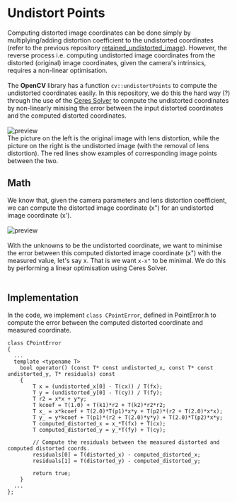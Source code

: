 # Undistort Points
Computing distorted image coordinates can be done simply by multiplying/adding distortion coefficient to the undistorted coordinates (refer to the previous repository [retained_undistorted_image](https://github.com/stanathong/retained_undistort_image)). However, the reverse process i.e. computing undistorted image coordinates from the distorted (original) image coordinates, given the camera's intrinsics, requires a non-linear optimisation.<br><br>
The __OpenCV__ library has a function `cv::undistortPoints` to compute the undistorted coordinates easily. In this repository, we do this the hard way (?) through the use of the [Ceres Solver](http://ceres-solver.org/) to compute the undistorted coordinates by non-linearly minising the error between the input distorted coordinates and the computed distorted coordinates.<br>
<br>
![preview](https://github.com/stanathong/undistort_point/blob/master/figure/preview.jpg)
<br>
The picture on the left is the original image with lens distortion, while the picture on the right is the undistorted image (with the removal of lens distortion). The red lines show examples of corresponding image points between the two. <br>
## Math
We know that, given the camera parameters and lens distortion coefficient, we can compute the distorted image coordinate (x") for an undistorted image coordinate (x').<br>
<br>
![preview](https://github.com/stanathong/undistort_point/blob/master/figure/equation.jpg)
<br><br>
With the unknowns to be the undistorted coordinate, we want to minimise the error between this computed distorted image coordinate (x") with the measured value, let's say x. That is we want `x-x"` to be minimal. We do this by performing a linear optimisation using Ceres Solver.<br><br>
## Implementation
In the code, we implement `class CPointError`, defined in PointError.h to compute the error between the computed distorted coordinate and measured coordinate.
<br>
```
class CPointError
{
  ...
  template <typename T>
	bool operator() (const T* const undistorted_x, const T* const undistorted_y, T* residuals) const
	{
		T x = (undistorted_x[0] - T(cx)) / T(fx);
		T y = (undistorted_y[0] - T(cy)) / T(fy);
		T r2 = x*x + y*y;
		T kcoef = T(1.0) + T(k1)*r2 + T(k2)*r2*r2;
		T x_ = x*kcoef + T(2.0)*T(p1)*x*y + T(p2)*(r2 + T(2.0)*x*x);
		T y_ = y*kcoef + T(p1)*(r2 + T(2.0)*y*y) + T(2.0)*T(p2)*x*y;
		T computed_distorted_x = x_*T(fx) + T(cx);
		T computed_distorted_y = y_*T(fy) + T(cy);

		// Compute the residuals between the measured distorted and computed distorted coords.
		residuals[0] = T(distorted_x) - computed_distorted_x;
		residuals[1] = T(distorted_y) - computed_distorted_y;

		return true;
	}
  ...
};
```
